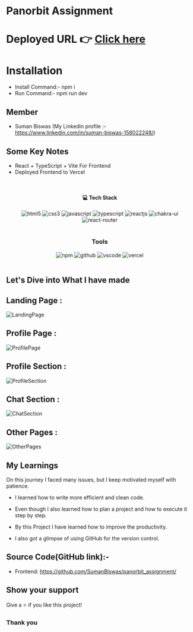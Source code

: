 # Panorbit Assignment

# Deployed URL 👉 [Click here](https://panorbit-users.vercel.app/)

# Installation

- Install Command:- npm i
- Run Command:- npm run dev

## Member

- Suman Biswas (My Linkedin profile :- https://www.linkedin.com/in/suman-biswas-158022248/)
  <br/>

## Some Key Notes

- React + TypeScript + Vite For Frontend
- Deployed Frontend to Vercel

<br/>
<h4 align="center">💻 Tech Stack</h4>
 <div align="center">
 <img src = "https://img.shields.io/badge/html5-%23E34F26.svg?style=for-the-badge&logo=html5&logoColor=white" align="center" alt="html5">
 <img src = "https://img.shields.io/badge/css3-%231572B6.svg?style=for-the-badge&logo=css3&logoColor=white" align="center" alt="css3">
 <img src="https://img.shields.io/badge/javascript-%23323330.svg?style=for-the-badge&logo=javascript&logoColor=%23F7DF1E"  align="center" alt="javascript" />
   <img src="https://img.shields.io/badge/typescript-%23007ACC.svg?style=for-the-badge&logo=typescript&logoColor=white"  align="center" alt="typescript" />
 <img src="https://img.shields.io/badge/React-20232A?style=for-the-badge&logo=react&logoColor=61DAFB"  align="center" alt="reactjs" />
   <img src = "https://img.shields.io/badge/chakra ui-%234ED1C5.svg?style=for-the-badge&logo=chakraui&logoColor=white" align="center" alt="chakra-ui"/>
  <img src="https://img.shields.io/badge/React_Router-CA4245?style=for-the-badge&logo=react-router&logoColor=white"  align="center" alt="react-router" />
</div>
<br/>

<div align="center"><h3 align="center">Tools</h3> 
  <img src = "https://img.shields.io/badge/NPM-%23000000.svg?style=for-the-badge&logo=npm&logoColor=white" align="center" alt="npm">
  <img src="https://img.shields.io/badge/GitHub-100000?style=for-the-badge&logo=github&logoColor=white"  align="center" alt="github"/>
   <img src="https://img.shields.io/badge/Visual%20Studio-5C2D91.svg?style=for-the-badge&logo=visual-studio&logoColor=white"  align="center" alt="vscode"/>
    <img src="https://img.shields.io/badge/vercel-%23000000.svg?style=for-the-badge&logo=vercel&logoColor=white"  align="center" alt="vercel"/>
</div>
<br/>

## Let's Dive into What I have made


## Landing Page :

![LandingPage](https://github.com/SumanBlswas/Rannaghar/assets/112753516/e04d97ad-ee01-4cb2-a13d-e1d19d1d3b24)

## Profile Page :

![ProfilePage](https://github.com/SumanBlswas/Rannaghar/assets/112753516/d9e83eaf-4857-4fcb-9528-ec416f3eb84a)

## Profile Section :

![ProfileSection](https://github.com/SumanBlswas/Rannaghar/assets/112753516/48d81508-88ea-4d7f-b843-06af9fc76dd7)

## Chat Section :

![ChatSection](https://github.com/SumanBlswas/Rannaghar/assets/112753516/9963324c-4b7b-41fc-8472-79535c0de02f)

## Other Pages :

![OtherPages](https://github.com/SumanBlswas/Rannaghar/assets/112753516/b6e7d2fd-5085-4682-a02b-d9fe4a2cf7a8)


## My Learnings

On this journey I faced many issues, but I keep motivated myself with patience.

- I learned how to write more efficient and clean code.

- Even though I also learned how to plan a project and how to execute it step by step.

- By this Project I have learned how to improve the productivity.

- I also got a glimpse of using GitHub for the version control.

## Source Code(GitHub link):- 
- Frontend: https://github.com/SumanBlswas/panorbit_assignment/

## Show your support

Give a ⭐️ if you like this project!

### Thank you
